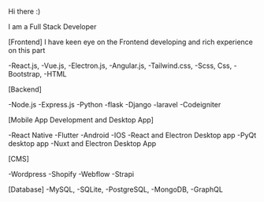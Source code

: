 Hi there :)

I am a Full Stack Developer

[Frontend]
I have keen eye on the Frontend developing and rich experience on this part

-React.js,
-Vue.js,
-Electron.js,
-Angular.js,
-Tailwind.css,
-Scss, Css,
-Bootstrap,
-HTML

[Backend]

-Node.js
-Express.js
-Python
-flask
-Django
-laravel
-Codeigniter

[Mobile App Development and Desktop App]

-React Native
-Flutter
-Android
-IOS
-React and Electron Desktop app
-PyQt desktop app
-Nuxt and Electron Desktop App

[CMS]

-Wordpress
-Shopify
-Webflow
-Strapi

[Database]
-MySQL,
-SQLite,
-PostgreSQL,
-MongoDB,
-GraphQL
